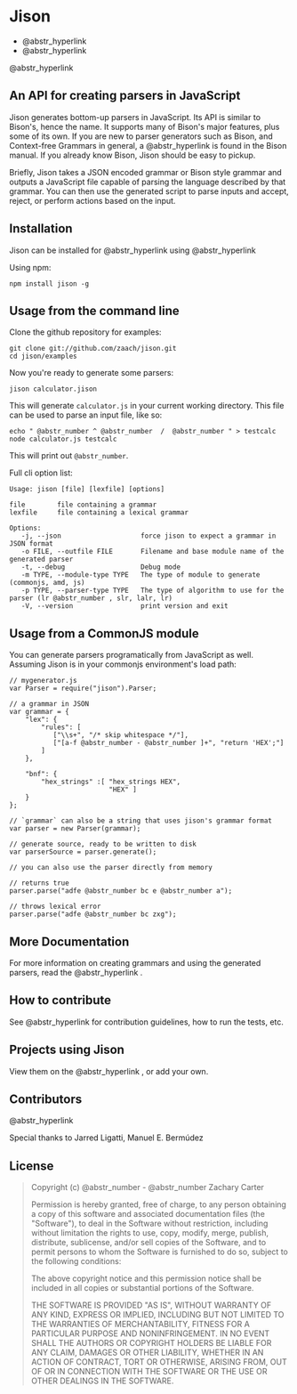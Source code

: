 # Jison

  * @abstr_hyperlink 
  * @abstr_hyperlink 



@abstr_hyperlink 

## An API for creating parsers in JavaScript

Jison generates bottom-up parsers in JavaScript. Its API is similar to Bison's, hence the name. It supports many of Bison's major features, plus some of its own. If you are new to parser generators such as Bison, and Context-free Grammars in general, a @abstr_hyperlink is found in the Bison manual. If you already know Bison, Jison should be easy to pickup.

Briefly, Jison takes a JSON encoded grammar or Bison style grammar and outputs a JavaScript file capable of parsing the language described by that grammar. You can then use the generated script to parse inputs and accept, reject, or perform actions based on the input.

## Installation

Jison can be installed for @abstr_hyperlink using @abstr_hyperlink 

Using npm:
    
    
    npm install jison -g
    

## Usage from the command line

Clone the github repository for examples:
    
    
    git clone git://github.com/zaach/jison.git
    cd jison/examples
    

Now you're ready to generate some parsers:
    
    
    jison calculator.jison
    

This will generate `calculator.js` in your current working directory. This file can be used to parse an input file, like so:
    
    
    echo " @abstr_number ^ @abstr_number  /  @abstr_number " > testcalc
    node calculator.js testcalc
    

This will print out `@abstr_number`.

Full cli option list:
    
    
    Usage: jison [file] [lexfile] [options]
    
    file        file containing a grammar
    lexfile     file containing a lexical grammar
    
    Options:
       -j, --json                    force jison to expect a grammar in JSON format
       -o FILE, --outfile FILE       Filename and base module name of the generated parser
       -t, --debug                   Debug mode
       -m TYPE, --module-type TYPE   The type of module to generate (commonjs, amd, js)
       -p TYPE, --parser-type TYPE   The type of algorithm to use for the parser (lr @abstr_number , slr, lalr, lr)
       -V, --version                 print version and exit
    

## Usage from a CommonJS module

You can generate parsers programatically from JavaScript as well. Assuming Jison is in your commonjs environment's load path:
    
    
    // mygenerator.js
    var Parser = require("jison").Parser;
    
    // a grammar in JSON
    var grammar = {
        "lex": {
            "rules": [
               ["\\s+", "/* skip whitespace */"],
               ["[a-f @abstr_number - @abstr_number ]+", "return 'HEX';"]
            ]
        },
    
        "bnf": {
            "hex_strings" :[ "hex_strings HEX",
                             "HEX" ]
        }
    };
    
    // `grammar` can also be a string that uses jison's grammar format
    var parser = new Parser(grammar);
    
    // generate source, ready to be written to disk
    var parserSource = parser.generate();
    
    // you can also use the parser directly from memory
    
    // returns true
    parser.parse("adfe @abstr_number bc e @abstr_number a");
    
    // throws lexical error
    parser.parse("adfe @abstr_number bc zxg");
    

## More Documentation

For more information on creating grammars and using the generated parsers, read the @abstr_hyperlink .

## How to contribute

See @abstr_hyperlink for contribution guidelines, how to run the tests, etc.

## Projects using Jison

View them on the @abstr_hyperlink , or add your own.

## Contributors

@abstr_hyperlink 

Special thanks to Jarred Ligatti, Manuel E. Bermúdez 

## License

> Copyright (c) @abstr_number - @abstr_number Zachary Carter
> 
> Permission is hereby granted, free of charge, to any person obtaining a copy of this software and associated documentation files (the "Software"), to deal in the Software without restriction, including without limitation the rights to use, copy, modify, merge, publish, distribute, sublicense, and/or sell copies of the Software, and to permit persons to whom the Software is furnished to do so, subject to the following conditions:
> 
> The above copyright notice and this permission notice shall be included in all copies or substantial portions of the Software.
> 
> THE SOFTWARE IS PROVIDED "AS IS", WITHOUT WARRANTY OF ANY KIND, EXPRESS OR IMPLIED, INCLUDING BUT NOT LIMITED TO THE WARRANTIES OF MERCHANTABILITY, FITNESS FOR A PARTICULAR PURPOSE AND NONINFRINGEMENT. IN NO EVENT SHALL THE AUTHORS OR COPYRIGHT HOLDERS BE LIABLE FOR ANY CLAIM, DAMAGES OR OTHER LIABILITY, WHETHER IN AN ACTION OF CONTRACT, TORT OR OTHERWISE, ARISING FROM, OUT OF OR IN CONNECTION WITH THE SOFTWARE OR THE USE OR OTHER DEALINGS IN THE SOFTWARE.
